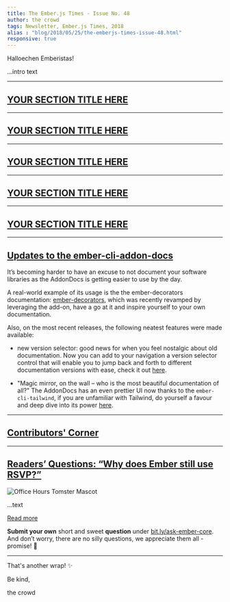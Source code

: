 ```yaml
---
title: The Ember.js Times - Issue No. 48
author: the crowd
tags: Newsletter, Ember.js Times, 2018
alias : "blog/2018/05/25/the-emberjs-times-issue-48.html"
responsive: true
---
```


Halloechen Emberistas!

...intro text

---

## [YOUR SECTION TITLE HERE](#your-url-here)


---

## [YOUR SECTION TITLE HERE](#your-url-here)


---

## [YOUR SECTION TITLE HERE](#your-url-here)


---

## [YOUR SECTION TITLE HERE](#your-url-here)


---

## [YOUR SECTION TITLE HERE](#your-url-here)


---

## [Updates to the ember-cli-addon-docs](https://github.com/ember-learn/ember-cli-addon-docs)

It’s becoming harder to have an excuse to not document your software libraries as the AddonDocs is getting easier to use by the day.

A real-world example of its usage is the the ember-decorators documentation: <a href='http://ember-decorators.github.io/ember-decorators/latest/docs' target='_blank'>ember-decorators</a>, which was recently revamped by leveraging the add-on, have a go at it and inspire yourself to your own documentation.

Also, on the most recent releases, the following neatest features were made available:

- new version selector: good news for when you feel nostalgic about old documentation. Now you can add to your navigation a version selector control that will enable you to jump back and forth to different documentation versions with ease, check it out <a href='https://github.com/ember-learn/ember-cli-addon-docs/pull/156' target='_blank'>here</a>.

- "Magic mirror, on the wall – who is the most beautiful documentation of all?" The AddonDocs has an even prettier UI now thanks to the `ember-cli-tailwind`, if you are unfamiliar with Tailwind, do yourself a favour and deep dive into its power <a href='https://tailwindcss.com/' target='_blank'>here</a>.

---

## [Contributors' Corner](https://guides.emberjs.com/v3.1.0/contributing/repositories/)

---

## [Readers’ Questions: “Why does Ember still use RSVP?”](https://discuss.emberjs.com/t/readers-questions-why-does-ember-still-use-rsvp/14736)

<div class="blog-row">
  <img class="float-right small transparent padded" alt="Office Hours Tomster Mascot" title="Readers' Questions" src="/images/tomsters/officehours.png" />

  <p>...text</p>

</div>

<div class="blog-row">
<a class="ember-button ember-button--centered" href="#" target="embertimesq">Read more</a>
</div>

**Submit your own** short and sweet **question** under [bit.ly/ask-ember-core](https://bit.ly/ask-ember-core). And don’t worry, there are no silly questions, we appreciate them all - promise! 🤞

---

That's another wrap!  ✨

Be kind,

the crowd
